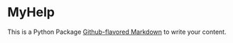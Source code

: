 # MyHelp

This is a Python Package
[Github-flavored Markdown](https://guides.github.com/features/mastering-markdown/)
to write your content.